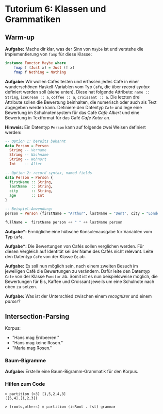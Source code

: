 # Tutorium 6: Klassen und Grammatiken

## Warm-up

__Aufgabe:__ Mache dir klar, was der Sinn von `Maybe` ist und verstehe die Implementierung von `famp` 
für diese Klasse: 

```haskell
instance Functor Maybe where  
    fmap f (Just x) = Just (f x)  
    fmap f Nothing = Nothing
```

__Aufgabe:__ Wir wollen Cafés testen und erfassen jedes Café in einer wunderschönen Haskell-Variablen vom Typ `Cafe`,
die über _record syntax_ definiert werden soll (siehe unten).
Diese hat folgende Attribute: `name :: String`, `iceCream :: a`, `coffee :: a`, `croissant :: a`. Die letzten drei Attribute
sollen die Bewertung beinhalten, die numerisch oder auch als Text abgegeben werden kann. Definiere den Datentyp `Cafe`
und lege eine Bewertung im Schulnotensystem für das Café _Cafe Albert_ und eine Bewertung in Textformat für das Café
_Cafe Kater_ an. 

__Hinweis:__ Ein Datentyp `Person` kann auf folgende zwei Weisen definiert werden:

```haskell
-- Option 1: bereits bekannt
data Person = Person
  String -- Vorname
  String -- Nachname
  String -- Wohnort
  Int    -- Alter
  
-- Option 2: record syntax, named fields
data Person = Person {
  firstName :: String,
  lastName  :: String,
  city      :: String,
  age       :: Int
}

-- Beispiel-Anwendung:
person = Person {firstName = "Arthur", lastName = "Dent", city = "London", age = 20}

fullName =  firstName person ++ " " ++ lastName person
```

__Aufgabe*:__ Ermögliche eine hübsche Konsolenausgabe für Variablen vom Typ `Cafe`.

__Aufgabe*:__ Die Bewertungen von Cafés sollen verglichen werden. Für diesen Vergleich auf Identität sei der Name des Cafés
nicht relevant. Leite den Datentyp `Cafe` von der Klasse `Eq` ab.

__Aufgabe:__ Es soll nun möglich sein, nach einem zweiten Besuch im jeweiligen Café die Bewertungen zu verändern.
Dafür leite den Datentyp `Cafe` von der Klasse `Functor` ab. Somit ist es nun beispielsweise möglich, die Bewertungen für Eis, Kaffee und
Croissant jeweils um eine Schulnote nach oben zu setzen.

__Aufgabe:__ Was ist der Unterschied zwischen einem _recognizer_ und einem _parser_?

## Intersection-Parsing

Korpus:
 * "Hans mag Erdbeeren."
 * "Hans mag keine Rosen."
 * "Maria mag Rosen."

### Baum-Bigramme

__Aufgabe:__ Erstelle eine Baum-Bigramm-Grammatik für den Korpus.


### Hilfen zum Code
```
> partition (>3) [1,5,2,4,3]
([5,4],[1,2,3])

> (roots,others) = partition (isRoot . fst) grammar
``` 



